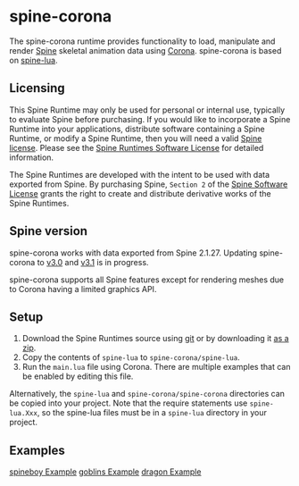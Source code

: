 # spine-corona

The spine-corona runtime provides functionality to load, manipulate and render [Spine](http://esotericsoftware.com) skeletal animation data using [Corona](http://coronalabs.com/products/corona-sdk/). spine-corona is based on [spine-lua](https://github.com/EsotericSoftware/spine-runtimes/tree/master/spine-lua).

## Licensing

This Spine Runtime may only be used for personal or internal use, typically to evaluate Spine before purchasing. If you would like to incorporate a Spine Runtime into your applications, distribute software containing a Spine Runtime, or modify a Spine Runtime, then you will need a valid [Spine license](https://esotericsoftware.com/spine-purchase). Please see the [Spine Runtimes Software License](https://github.com/EsotericSoftware/spine-runtimes/blob/master/LICENSE) for detailed information.

The Spine Runtimes are developed with the intent to be used with data exported from Spine. By purchasing Spine, `Section 2` of the [Spine Software License](https://esotericsoftware.com/files/license.txt) grants the right to create and distribute derivative works of the Spine Runtimes.

## Spine version

spine-corona works with data exported from Spine 2.1.27. Updating spine-corona to [v3.0](https://trello.com/c/tF8UykBM/72-update-runtimes-to-support-v3-0-skewing-scale) and [v3.1](https://trello.com/c/bERJAFEq/73-update-runtimes-to-support-v3-1-linked-meshes) is in progress.

spine-corona supports all Spine features except for rendering meshes due to Corona having a limited graphics API.

## Setup

1. Download the Spine Runtimes source using [git](https://help.github.com/articles/set-up-git) or by downloading it [as a zip](https://github.com/EsotericSoftware/spine-runtimes/archive/master.zip).
1. Copy the contents of `spine-lua` to `spine-corona/spine-lua`.
1. Run the `main.lua` file using Corona. There are multiple examples that can be enabled by editing this file.

Alternatively, the `spine-lua` and `spine-corona/spine-corona` directories can be copied into your project. Note that the require statements use `spine-lua.Xxx`, so the spine-lua files must be in a `spine-lua` directory in your project.

## Examples

[spineboy Example](https://github.com/EsotericSoftware/spine-runtimes/blob/master/spine-corona/examples/spineboy.lua)
[goblins Example](https://github.com/EsotericSoftware/spine-runtimes/blob/master/spine-corona/examples/goblins.lua)
[dragon Example](https://github.com/EsotericSoftware/spine-runtimes/blob/master/spine-corona/examples/dragon.lua)
